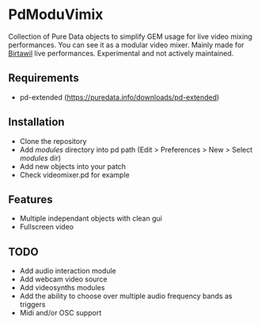# PdModuVimix
Collection of Pure Data objects to simplify GEM usage for live video mixing performances. You can see it as a modular video mixer.
Mainly made for [Birtawil](https://soundcloud.com/birtawil) live performances.
Experimental and not actively maintained.

## Requirements
 * pd-extended (https://puredata.info/downloads/pd-extended)

## Installation
 * Clone the repository
 * Add *modules* directory into pd path (Edit > Preferences > New > Select *modules* dir)
 * Add new objects into your patch
 * Check videomixer.pd for example

## Features
- Multiple independant objects with clean gui
- Fullscreen video

## TODO
- Add audio interaction module
- Add webcam video source
- Add videosynths modules
- Add the ability to choose over multiple audio frequency bands as triggers
- Midi and/or OSC support



